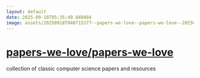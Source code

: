```yaml
---
layout: default
date: 2025-09-18T05:35:49.040484
image: assets/20250918T040715377--papers-we-love--papers-we-love--20250918T040831412--cropped.png
---
```


# [papers-we-love/papers-we-love](https://github.com/papers-we-love/papers-we-love)

collection of classic computer science papers and resources
